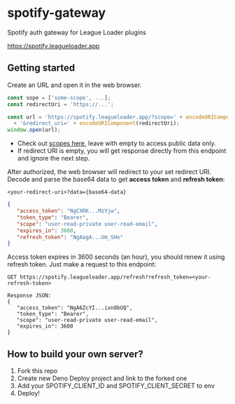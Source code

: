 # spotify-gateway
Spotify auth gateway for League Loader plugins

https://spotify.leagueloader.app

## Getting started

Create an URL and open it in the web browser.

```js
const sope = ['some-scope', ...];
const redirectUri = 'https://...';

const url = 'https://spotify.leagueloader.app/?scope=' + encodeURIComponent(sope.join(' '))
  + '&redirect_uri=' + encodeURIComponent(redirectUri);
window.open(url);
```
- Check out [scopes here](https://developer.spotify.com/documentation/general/guides/authorization/scopes), leave with empty to access public data only.
- If redirect URI is empty, you will get response directly from this endpoint and ignore the next step.

After authorized, the web browser will redirect to your set redirect URI. Decode and parse the base64 data to get **access token** and **refresh token**:
```
<your-redirect-uri>?data={base64-data}
```

```json
{
   "access_token": "NgCXRK...MzYjw",
   "token_type": "Bearer",
   "scope": "user-read-private user-read-email",
   "expires_in": 3600,
   "refresh_token": "NgAagA...Um_SHo"
}
```

Access token expires in 3600 seconds (an hour), you should renew it using refresh token. Just make a request to this endpoint:

```http
GET https://spotify.leagueloader.app/refresh?refresh_token=<your-refresh-token>

Response JSON:
{
   "access_token": "NgA6ZcYI...ixn8bUQ",
   "token_type": "Bearer",
   "scope": "user-read-private user-read-email",
   "expires_in": 3600
}
```

## How to build your own server?

1. Fork this repo
2. Create new Deno Deploy project and link to the forked one
3. Add your SPOTIFY_CLIENT_ID and SPOTIFY_CLIENT_SECRET to env
4. Deploy!
